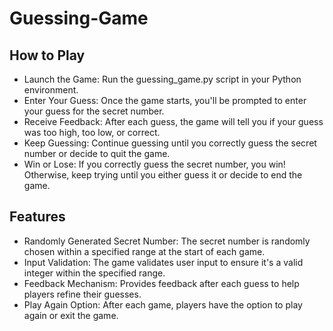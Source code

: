 # Guessing-Game

## How to Play
* Launch the Game: Run the guessing_game.py script in your Python environment.
* Enter Your Guess: Once the game starts, you'll be prompted to enter your guess for the secret number.
* Receive Feedback: After each guess, the game will tell you if your guess was too high, too low, or correct.
* Keep Guessing: Continue guessing until you correctly guess the secret number or decide to quit the game.
* Win or Lose: If you correctly guess the secret number, you win! Otherwise, keep trying until you either guess it or decide to end the game.

## Features
* Randomly Generated Secret Number: The secret number is randomly chosen within a specified range at the start of each game.
* Input Validation: The game validates user input to ensure it's a valid integer within the specified range.
* Feedback Mechanism: Provides feedback after each guess to help players refine their guesses.
* Play Again Option: After each game, players have the option to play again or exit the game.

